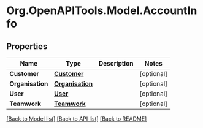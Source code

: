 
# Org.OpenAPITools.Model.AccountInfo

## Properties

Name | Type | Description | Notes
------------ | ------------- | ------------- | -------------
**Customer** | [**Customer**](Customer.md) |  | [optional] 
**Organisation** | [**Organisation**](Organisation.md) |  | [optional] 
**User** | [**User**](User.md) |  | [optional] 
**Teamwork** | [**Teamwork**](Teamwork.md) |  | [optional] 

[[Back to Model list]](../README.md#documentation-for-models)
[[Back to API list]](../README.md#documentation-for-api-endpoints)
[[Back to README]](../README.md)

